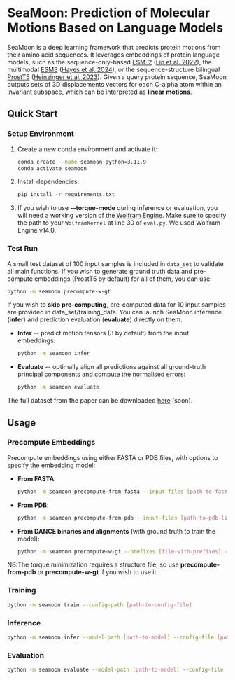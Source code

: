 # SeaMoon: Prediction of Molecular Motions Based on Language Models

SeaMoon is a deep learning framework that predicts protein motions from their amino acid sequences. It leverages embeddings of protein language models, such as the sequence-only-based [ESM-2](https://github.com/facebookresearch/esm) ([Lin et al. 2022](https://www.science.org/doi/abs/10.1126/science.ade2574)), the multimodal [ESM3](https://github.com/evolutionaryscale/esm) ([Hayes et al. 2024](https://www.biorxiv.org/content/10.1101/2024.07.01.600583v1)), or the sequence-structure bilingual [ProstT5](https://github.com/mheinzinger/ProstT5) ([Heinzinger et al. 2023](https://www.biorxiv.org/content/10.1101/2023.07.23.550085v2)). Given a query protein sequence, SeaMoon outputs sets of 3D displacements vectors for each C-alpha atom within an invariant subspace, which can be interpreted as **linear motions**.  

## Quick Start

### Setup Environment

1. Create a new conda environment and activate it:

   ```bash
   conda create --name seamoon python=3.11.9
   conda activate seamoon
   ```

2. Install dependencies:

   ```bash
   pip install -r requirements.txt
   ```

3. If you wish to use **--torque-mode** during inference or evaluation, you will need a working version of the [Wolfram Engine](https://www.wolfram.com/engine/). Make sure to specify the path to your `WolframKernel` at line 30 of `eval.py`. We used Wolfram Engine v14.0.

### Test Run

A small test dataset of 100 input samples is included in `data_set` to validate all main functions. If you wish to generate ground truth data and pre-compute embeddings (ProstT5 by default) for all of them, you can use:

```bash
python -m seamoon precompute-w-gt
```

If you wish to **skip pre-computing**, pre-computed data for 10 input samples are provided in data_set/training_data. You can launch SeaMoon inference (**infer**) and prediction evaluation (**evaluate**) directly on them.

- **Infer** -- predict motion tensors (3 by default) from the input embeddings:
  ```bash
  python -m seamoon infer
  ```

- **Evaluate** -- optimally align all predictions against all ground-truth principal components and compute the normalised errors:
  ```bash
  python -m seamoon evaluate
  ```

The full dataset from the paper can be downloaded [here]() (soon).

## Usage

### Precompute Embeddings

Precompute embeddings using either FASTA or PDB files, with options to specify the embedding model:

- **From FASTA**:
  ```bash
  python -m seamoon precompute-from-fasta --input-files [path-to-fasta-or-list] --output-dir [output-directory] --emb-model [ProstT5|ESM]
  ```

- **From PDB**:
  ```bash
  python -m seamoon precompute-from-pdb --input-files [path-to-pdb-list] --output-dir [output-directory] --emb-model [ProstT5|ESM]
  ```

- **From DANCE binaries and alignments** (with ground truth to train the model):
  ```bash
  python -m seamoon precompute-w-gt --prefixes [file-with-prefixes] --bin-dir [binary-dir] --aln-dir [alignment-dir] --output-dir [output-directory] --emb-model [ProstT5|ESM]
  ```

NB:The torque minimization requires a structure file, so use **precompute-from-pdb** or **precompute-w-gt** if you wish to use it. 

### Training

```bash
python -m seamoon train --config-path [path-to-config-file]
```

### Inference

```bash
python -m seamoon infer --model-path [path-to-model] --config-file [path-to-config] --list-path [path-to-list] --precomputed-path [path-to-precomputed-data] --output-path [output-directory] --batch-size [batch-size] --torque-mode [true|false] --device [cuda|cpu]
```

### Evaluation

```bash
python -m seamoon evaluate --model-path [path-to-model] --config-file [path-to-config] --list-path [path-to-list] --precomputed-path [path-to-precomputed-data] --output-path [output-directory] --batch-size [batch-size] --torque-mode [true|false] --device [cuda|cpu]
```
